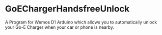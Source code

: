 # GoEChargerHandsfreeUnlock
A Program for Wemos D1 Arduino which allows you to automatically unlock your Go-E Charger when your car or phone is nearby.
